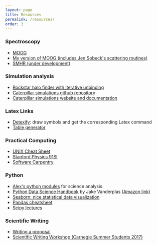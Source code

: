```yaml
---
layout: page
title: Resources
permalink: /resources/
order: 3
---
```


### Spectroscopy
* [MOOG](http://www.as.utexas.edu/~chris/moog.html)
* [My version of MOOG (includes Jen Sobeck's scattering routines)](https://github.com/alexji/moog17scat)
* [SMHR (under development)](https://github.com/andycasey/smhr)

### Simulation analysis
* [Rockstar halo finder with iterative unbinding](https://bitbucket.org/alexji/rockstar)
* [Caterpillar simulations github repository](https://github.com/caterpillarproject/)
* [Caterpillar simulations website and documentation](http://www.caterpillarproject.org/)

### Latex Links
* [Detexify](http://detexify.kirelabs.org/classify.html): draw symbols and get the corresponding Latex command
* [Table generator](https://www.tablesgenerator.com/)

### Practical Computing
* [UNIX Cheat Sheet](/UNIXCheatSheet.pdf)
* [Stanford Physics 91SI](https://web.stanford.edu/class/physics91SI/cgi-bin/?page_id=13)
* [Software Carpentry](https://software-carpentry.org/)

### Python
* [Alex's python modules](https://github.com/alexji/moog17scat) for science analysis
* [Python Data Science Handbook](https://github.com/jakevdp/PythonDataScienceHandbook) by Jake Vanderplas [(Amazon link)](https://www.amazon.com/_/dp/1491912057)
* [Seaborn: nice statistical data visualization](https://seaborn.pydata.org/)
* [Pandas cheatsheet](https://nbviewer.jupyter.org/github/groverpr/learn_python_libraries/blob/master/pandas/pandas_cheatsheet.ipynb)
* [Scipy lectures](https://www.scipy-lectures.org/)

### Scientific Writing
* [Writing a proposal](http://blogs.discovermagazine.com/cosmicvariance/2012/01/24/unsolicited-advice-xiii-how-to-craft-a-well-argued-proposal/#.WmPV_lQ-fMV)
* [Scientific Writing Workshop (Carnegie Summer Students 2017)](/scientific-writing-summer2017.pdf)

